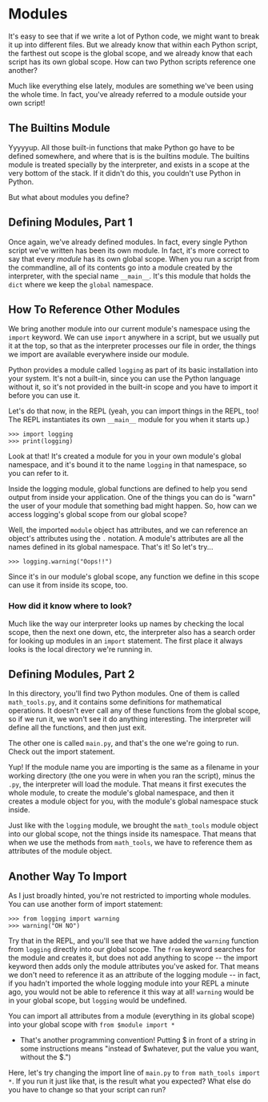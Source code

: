# Modules

It's easy to see that if we write a lot of Python code, we might want to break it up into different files. But we already know that within each Python script, the farthest out scope is the global scope, and we already know that each script has its own global scope. How can two Python scripts reference one another?

Much like everything else lately, modules are something we've been using the whole time. In fact, you've already referred to a module outside your own script!

## The Builtins Module

Yyyyyup. All those built-in functions that make Python go have to be defined somewhere, and where that is is the builtins module. The builtins module is treated specially by the interpreter, and exists in a scope at the very bottom of the stack. If it didn't do this, you couldn't use Python in Python.

But what about modules you define?

## Defining Modules, Part 1

Once again, we've already defined modules. In fact, every single Python script we've written has been its own module. In fact, it's more correct to say that every _module_ has its own global scope. When you run a script from the commandline, all of its contents go into a module created by the interpreter, with the special name `__main__`. It's this module that holds the `dict` where we keep the `global` namespace.

## How To Reference Other Modules

We bring another module into our current module's namespace using the `import` keyword. We can use `import` anywhere in a script, but we usually put it at the top, so that as the interpreter processes our file in order, the things we import are available everywhere inside our module.

Python provides a module called `logging` as part of its basic installation into your system. It's not a built-in, since you can use the Python language without it, so it's not provided in the built-in scope and you have to import it before you can use it.

Let's do that now, in the REPL (yeah, you can import things in the REPL, too! The REPL instantiates its own `__main__` module for you when it starts up.)

```
>>> import logging
>>> print(logging)
```

Look at that! It's created a module for you in your own module's global namespace, and it's bound it to the name `logging` in that namespace, so you can refer to it.

Inside the logging module, global functions are defined to help you send output from inside your application. One of the things you can do is "warn" the user of your module that something bad might happen. So, how can we access logging's global scope from our global scope?

Well, the imported `module` object has attributes, and we can reference an object's attributes using the `.` notation. A module's attributes are all the names defined in its global namespace. That's it! So let's try...

```
>>> logging.warning("Oops!!")
```

Since it's in our module's global scope, any function we define in this scope can use it from inside its scope, too.

### How did it know where to look?

Much like the way our interpreter looks up names by checking the local scope, then the next one down, etc, the interpreter also has a search order for looking up modules in an `import` statement. The first place it always looks is the local directory we're running in.

## Defining Modules, Part 2

In this directory, you'll find two Python modules. One of them is called `math_tools.py`, and it contains some definitions for mathematical operations. It doesn't ever call any of these functions from the global scope, so if we run it, we won't see it do anything interesting. The interpreter will define all the functions, and then just exit.

The other one is called `main.py`, and that's the one we're going to run. Check out the import statement.

Yup! If the module name you are importing is the same as a filename in your working directory (the one you were in when you ran the script), minus the `.py`, the interpreter will load the module. That means it first executes the whole module, to create the module's global namespace, and then it creates a module object for you, with the module's global namespace stuck inside.

Just like with the `logging` module, we brought the `math_tools` module object into our global scope, not the things inside its namespace. That means that when we use the methods from `math_tools`, we have to reference them as attributes of the module object.

## Another Way To Import

As I just broadly hinted, you're not restricted to importing whole modules. You can use another form of import statement:

```
>>> from logging import warning
>>> warning("OH NO")
```

Try that in the REPL, and you'll see that we have added the `warning` function from `logging` directly into our global scope. The `from` keyword searches for the module and creates it, but does not add anything to scope -- the import keyword then adds only the module attributes you've asked for. That means we don't need to reference it as an attribute of the logging module -- in fact, if you hadn't imported the whole logging module into your REPL a minute ago, you would not be able to reference it this way at all! `warning` would be in your global scope, but `logging` would be undefined.

You can import all attributes from a module (everything in its global scope) into your global scope with `from $module import *`

* That's another programming convention! Putting $ in front of a string in some instructions means "instead of $whatever, put the value you want, without the $.")

Here, let's try changing the import line of `main.py` to `from math_tools import *`. If you run it just like that, is the result what you expected? What else do you have to change so that your script can run?


